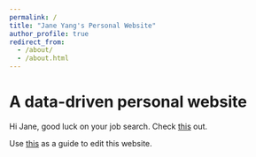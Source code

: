 ```yaml
---
permalink: /
title: "Jane Yang's Personal Website"
author_profile: true
redirect_from: 
  - /about/
  - /about.html
---
```


A data-driven personal website
======
Hi Jane, good luck on your job search. Check [this](https://cat-bounce.com/) out.

Use [this](archive-layout-with-content) as a guide to edit this website.